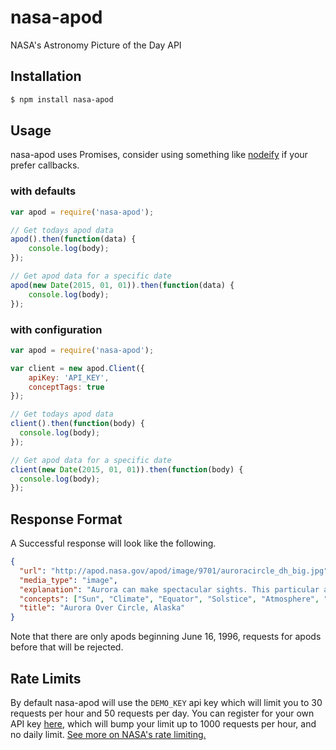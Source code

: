 # nasa-apod
NASA's Astronomy Picture of the Day API

## Installation

```bash
$ npm install nasa-apod
```

## Usage
nasa-apod uses Promises, consider using something like [nodeify](https://www.npmjs.com/package/nodeify)
if your prefer callbacks.

### with defaults
```javascript
var apod = require('nasa-apod');

// Get todays apod data
apod().then(function(data) {
    console.log(body);
});

// Get apod data for a specific date
apod(new Date(2015, 01, 01)).then(function(data) {
    console.log(body);
});
```

### with configuration
```javascript
var apod = require('nasa-apod');

var client = new apod.Client({
    apiKey: 'API_KEY',
    conceptTags: true
});

// Get todays apod data
client().then(function(body) {
  console.log(body);
});

// Get apod data for a specific date
client(new Date(2015, 01, 01)).then(function(body) {
  console.log(body);
});
```

## Response Format
A Successful response will look like the following.


```json
{
  "url": "http://apod.nasa.gov/apod/image/9701/auroracircle_dh_big.jpg",
  "media_type": "image",
  "explanation": "Aurora can make spectacular sights. This particular aurora\r was photographed hovering over the town of Circle, Alaska.  Although Aurora\r might first appear to be moonlit clouds, they only add light to the sky, and hence can not block\r background stars from view. Called \"northern lights\"\r in the northern hemisphere of the Earth,\r aurora are caused by charged particles streaming from the Sun\r entering the Earth's atmosphere. If viewed from space, aurora glow in X-ray light\r as well as in the visible! Several WWW sites can tell you if aurora are predicted to be visible in your area.",
  "concepts": ["Sun", "Climate", "Equator", "Solstice", "Atmosphere", "Earth", "Light", "Pacific Ocean"],
  "title": "Aurora Over Circle, Alaska"
}
```

Note that there are only apods beginning June 16, 1996, requests for apods before that will be rejected.

## Rate Limits
By default nasa-apod will use the `DEMO_KEY` api key which will limit you to 30
requests per hour and 50 requests per day. You can register for your own API key
[here](https://api.nasa.gov/index.html#apply-for-an-api-key), which will bump your
limit up to 1000 requests per hour, and no daily limit. [See more on NASA's rate
limiting.](https://api.nasa.gov/api.html#web-service-rate-limits)
